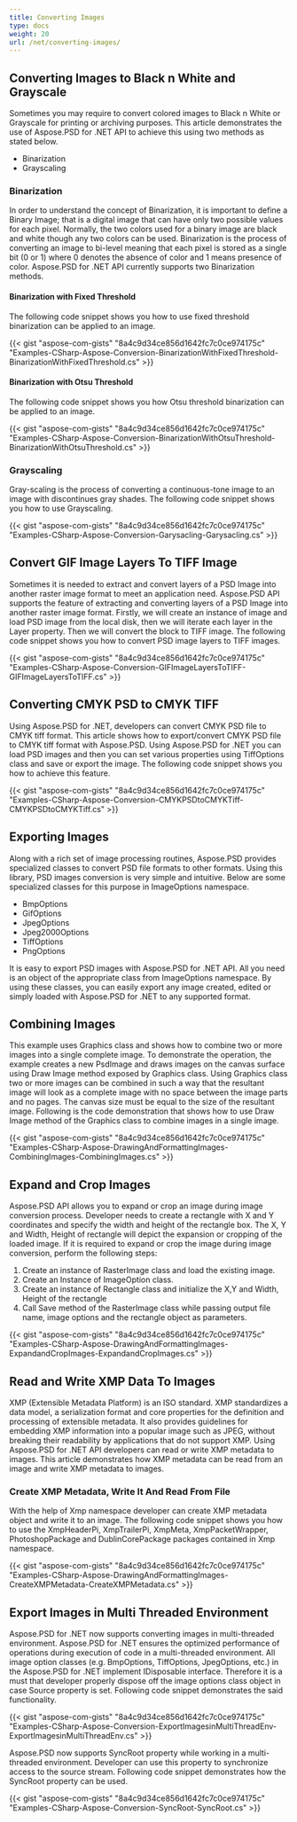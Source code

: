 ```yaml
---
title: Converting Images
type: docs
weight: 20
url: /net/converting-images/
---
```


## **Converting Images to Black n White and Grayscale**
Sometimes you may require to convert colored images to Black n White or Grayscale for printing or archiving purposes. This article demonstrates the use of Aspose.PSD for .NET API to achieve this using two methods as stated below.

- Binarization
- Grayscaling
### **Binarization**
In order to understand the concept of Binarization, it is important to define a Binary Image; that is a digital image that can have only two possible values for each pixel. Normally, the two colors used for a binary image are black and white though any two colors can be used. Binarization is the process of converting an image to bi-level meaning that each pixel is stored as a single bit (0 or 1) where 0 denotes the absence of color and 1 means presence of color. Aspose.PSD for .NET API currently supports two Binarization methods.
#### **Binarization with Fixed Threshold**
The following code snippet shows you how to use fixed threshold binarization can be applied to an image.



{{< gist "aspose-com-gists" "8a4c9d34ce856d1642fc7c0ce974175c" "Examples-CSharp-Aspose-Conversion-BinarizationWithFixedThreshold-BinarizationWithFixedThreshold.cs" >}}


#### **Binarization with Otsu Threshold**
The following code snippet shows you how Otsu threshold binarization can be applied to an image.



{{< gist "aspose-com-gists" "8a4c9d34ce856d1642fc7c0ce974175c" "Examples-CSharp-Aspose-Conversion-BinarizationWithOtsuThreshold-BinarizationWithOtsuThreshold.cs" >}}


### **Grayscaling**
Gray-scaling is the process of converting a continuous-tone image to an image with discontinues gray shades. The following code snippet shows you how to use Grayscaling.



{{< gist "aspose-com-gists" "8a4c9d34ce856d1642fc7c0ce974175c" "Examples-CSharp-Aspose-Conversion-Garysacling-Garysacling.cs" >}}
## **Convert GIF Image Layers To TIFF Image**
Sometimes it is needed to extract and convert layers of a PSD Image into another raster image format to meet an application need. Aspose.PSD API supports the feature of extracting and converting layers of a PSD Image into another raster image format. Firstly, we will create an instance of image and load PSD image from the local disk, then we will iterate each layer in the Layer property. Then we will convert the block to TIFF image. The following code snippet shows you how to convert PSD image layers to TIFF images.



{{< gist "aspose-com-gists" "8a4c9d34ce856d1642fc7c0ce974175c" "Examples-CSharp-Aspose-Conversion-GIFImageLayersToTIFF-GIFImageLayersToTIFF.cs" >}}
## **Converting CMYK PSD to CMYK TIFF**
Using Aspose.PSD for .NET, developers can convert CMYK PSD file to CMYK tiff format. This article shows how to export/convert CMYK PSD file to CMYK tiff format with Aspose.PSD. Using Aspose.PSD for .NET you can load PSD images and then you can set various properties using TiffOptions class and save or export the image. The following code snippet shows you how to achieve this feature.



{{< gist "aspose-com-gists" "8a4c9d34ce856d1642fc7c0ce974175c" "Examples-CSharp-Aspose-Conversion-CMYKPSDtoCMYKTiff-CMYKPSDtoCMYKTiff.cs" >}}
## **Exporting Images**
Along with a rich set of image processing routines, Aspose.PSD provides specialized classes to convert PSD file formats to other formats. Using this library, PSD images conversion is very simple and intuitive. Below are some specialized classes for this purpose in ImageOptions namespace.

- BmpOptions
- GifOptions
- JpegOptions
- Jpeg2000Options
- TiffOptions
- PngOptions

It is easy to export PSD images with Aspose.PSD for .NET API. All you need is an object of the appropriate class from ImageOptions namespace. By using these classes, you can easily export any image created, edited or simply loaded with Aspose.PSD for .NET to any supported format.
## **Combining Images**
This example uses Graphics class and shows how to combine two or more images into a single complete image. To demonstrate the operation, the example creates a new PsdImage and draws images on the canvas surface using Draw Image method exposed by Graphics class. Using Graphics class two or more images can be combined in such a way that the resultant image will look as a complete image with no space between the image parts and no pages. The canvas size must be equal to the size of the resultant image. Following is the code demonstration that shows how to use Draw Image method of the Graphics class to combine images in a single image.



{{< gist "aspose-com-gists" "8a4c9d34ce856d1642fc7c0ce974175c" "Examples-CSharp-Aspose-DrawingAndFormattingImages-CombiningImages-CombiningImages.cs" >}}
## **Expand and Crop Images**
Aspose.PSD API allows you to expand or crop an image during image conversion process. Developer needs to create a rectangle with X and Y coordinates and specify the width and height of the rectangle box. The X, Y and Width, Height of rectangle will depict the expansion or cropping of the loaded image. If it is required to expand or crop the image during image conversion, perform the following steps:

1. Create an instance of RasterImage class and load the existing image.
1. Create an Instance of ImageOption class.
1. Create an instance of Rectangle class and initialize the X,Y and Width, Height of the rectangle
1. Call Save method of the RasterImage class while passing output file name, image options and the rectangle object as parameters.

{{< gist "aspose-com-gists" "8a4c9d34ce856d1642fc7c0ce974175c" "Examples-CSharp-Aspose-DrawingAndFormattingImages-ExpandandCropImages-ExpandandCropImages.cs" >}}
## **Read and Write XMP Data To Images**
XMP (Extensible Metadata Platform) is an ISO standard. XMP standardizes a data model, a serialization format and core properties for the definition and processing of extensible metadata. It also provides guidelines for embedding XMP information into a popular image such as JPEG, without breaking their readability by applications that do not support XMP. Using Aspose.PSD for .NET API developers can read or write XMP metadata to images. This article demonstrates how XMP metadata can be read from an image and write XMP metadata to images.
### **Create XMP Metadata, Write It And Read From File**
With the help of Xmp namespace developer can create XMP metadata object and write it to an image. The following code snippet shows you how to use the XmpHeaderPi, XmpTrailerPi, XmpMeta, XmpPacketWrapper, PhotoshopPackage and DublinCorePackage packages contained in Xmp namespace.



{{< gist "aspose-com-gists" "8a4c9d34ce856d1642fc7c0ce974175c" "Examples-CSharp-Aspose-DrawingAndFormattingImages-CreateXMPMetadata-CreateXMPMetadata.cs" >}}
## **Export Images in Multi Threaded Environment**
Aspose.PSD for .NET now supports converting images in multi-threaded environment. Aspose.PSD for .NET ensures the optimized performance of operations during execution of code in a multi-threaded environment. All image option classes (e.g. BmpOptions, TiffOptions, JpegOptions, etc.) in the Aspose.PSD for .NET implement IDisposable interface. Therefore it is a must that developer properly dispose off the image options class object in case Source property is set. Following code snippet demonstrates the said functionality.



{{< gist "aspose-com-gists" "8a4c9d34ce856d1642fc7c0ce974175c" "Examples-CSharp-Aspose-Conversion-ExportImagesinMultiThreadEnv-ExportImagesinMultiThreadEnv.cs" >}}



Aspose.PSD now supports SyncRoot property while working in a multi-threaded environment. Developer can use this property to synchronize access to the source stream. Following code snippet demonstrates how the SyncRoot property can be used.



{{< gist "aspose-com-gists" "8a4c9d34ce856d1642fc7c0ce974175c" "Examples-CSharp-Aspose-Conversion-SyncRoot-SyncRoot.cs" >}}
